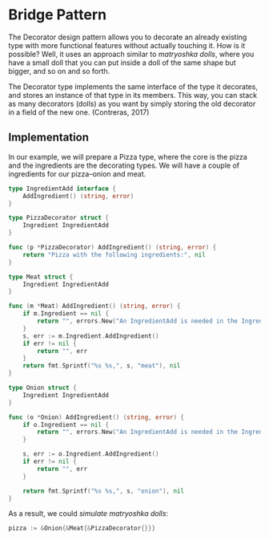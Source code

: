 # Bridge Pattern

The Decorator design pattern allows you to decorate an already existing type with more functional features without actually touching it. How is it possible? Well, it uses an approach similar to _matryoshka dolls_, where you have a small doll that you can put inside a doll of the same shape but bigger, and so on and so forth.

The Decorator type implements the same interface of the type it decorates, and stores an instance of that type in its members. This way, you can stack as many decorators (dolls) as you want by simply storing the old decorator in a field of the new one. (Contreras, 2017)

## Implementation

In our example, we will prepare a Pizza type, where the core is the pizza and the
ingredients are the decorating types. We will have a couple of ingredients for our
pizza–onion and meat.

```go
type IngredientAdd interface {
	AddIngredient() (string, error)
}

type PizzaDecorator struct {
	Ingredient IngredientAdd
}

func (p *PizzaDecorator) AddIngredient() (string, error) {
	return "Pizza with the following ingredients:", nil
}

type Meat struct {
	Ingredient IngredientAdd
}

func (m *Meat) AddIngredient() (string, error) {
	if m.Ingredient == nil {
		return "", errors.New("An IngredientAdd is needed in the Ingredient field of the Meat")
	}
	s, err := m.Ingredient.AddIngredient()
	if err != nil {
		return "", err
	}
	return fmt.Sprintf("%s %s,", s, "meat"), nil
}

type Onion struct {
	Ingredient IngredientAdd
}

func (o *Onion) AddIngredient() (string, error) {
	if o.Ingredient == nil {
		return "", errors.New("An IngredientAdd is needed in the Ingredient field of the Onion")
	}

	s, err := o.Ingredient.AddIngredient()
	if err != nil {
		return "", err
	}

	return fmt.Sprintf("%s %s,", s, "onion"), nil
}
```

As a result, we could _simulate matryoshka dolls_:

```go
pizza := &Onion{&Meat{&PizzaDecorator{}}}
```
